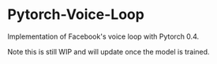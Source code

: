 # Pytorch-Voice-Loop
Implementation of Facebook's voice loop with Pytorch 0.4.


Note this is still WIP and will update once the model is trained.
